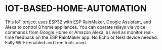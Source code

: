 # IOT-BASED-HOME-AUTOMATION
This IoT project uses ESP32 with ESP RainMaker, Google Assistant, and Alexa to control 8 home appliances. You can operate relays via voice commands from Google Home or Amazon Alexa, as well as monitor real-time feedback on the ESP RainMaker app. No Echo or Nest device needed. Fully Wi-Fi-enabled and free tools used.

